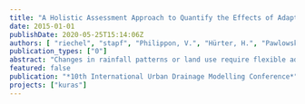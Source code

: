 ```yaml
---
title: "A Holistic Assessment Approach to Quantify the Effects of Adaptation Measures on CSO and Flooding"
date: 2015-01-01
publishDate: 2020-05-25T15:14:06Z
authors: [ "riechel", "stapf", "Philippon, V.", "Hürter, H.", "Pawlowsky-Reusing, E.", "rouault" ]
publication_types: ["0"]
abstract: "Changes in rainfall patterns or land use require flexible adaptation strategies for urban drainage systems. However, finding effective measures to reduce combined sewer overflows (CSO) and flooding is not straight-forward. The presented study proposes a holistic assessment approach that combines CSO quantity and quality criteria with indicators for the spatial extent and severity of flood events. The approach is tested for three selected adaptation measures with a detailed calibrated model of Berlin’s largest combined sewer catchment in the software Infoworks CS. The results indicate that a detailed assessment based on multiple performance criteria is necessary to fully understand measure effects. The presented work is embedded in an integrated modelling study involving different elements of the drainage and the wastewater treatment system."
featured: false
publication: "*10th International Urban Drainage Modelling Conference*"
projects: ["kuras"]
---
```


